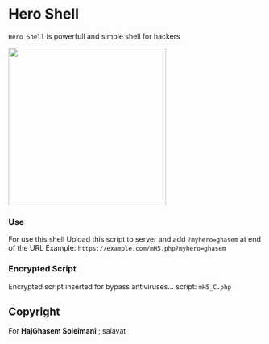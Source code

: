 # Hero Shell

`Hero Shell` is powerfull and simple shell for hackers

<img src="https://hajghasem.ir/wp-content/uploads/2021/12/iranhero.png" width="313" />


### Use
For use this shell 
Upload this script to server and add  `?myhero=ghasem` at end of the URL
Example: `https://example.com/mH5.php?myhero=ghasem`


### Encrypted Script
Encrypted script inserted for bypass antiviruses...
script: `mH5_C.php`


## Copyright
For **HajGhasem Soleimani** ; salavat
